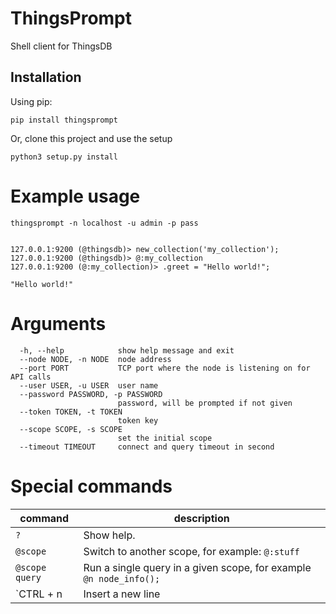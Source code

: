 # ThingsPrompt
Shell client for ThingsDB


## Installation
Using pip:
```shell
pip install thingsprompt
```

Or, clone this project and use the setup
```shell
python3 setup.py install
```

# Example usage
```shell
thingsprompt -n localhost -u admin -p pass


127.0.0.1:9200 (@thingsdb)> new_collection('my_collection');
127.0.0.1:9200 (@thingsdb)> @:my_collection
127.0.0.1:9200 (@:my_collection)> .greet = "Hello world!";

"Hello world!"
```

# Arguments
```
  -h, --help            show help message and exit
  --node NODE, -n NODE  node address
  --port PORT           TCP port where the node is listening on for API calls
  --user USER, -u USER  user name
  --password PASSWORD, -p PASSWORD
                        password, will be prompted if not given
  --token TOKEN, -t TOKEN
                        token key
  --scope SCOPE, -s SCOPE
                        set the initial scope
  --timeout TIMEOUT     connect and query timeout in second
```

# Special commands

command        | description
---------------|----------------------
`?`            | Show help.
`@scope`       | Switch to another scope, for example: `@:stuff`
`@scope query` | Run a single query in a given scope, for example `@n node_info();`
`CTRL + n      | Insert a new line